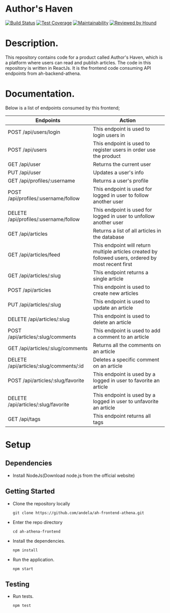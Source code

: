 # Author's Haven

[![Build Status](https://travis-ci.org/andela/ah-frontend-athena.svg?branch=ch-travis-162163222)](https://travis-ci.org/andela/ah-frontend-athena)
[![Test Coverage](https://api.codeclimate.com/v1/badges/d7a486573553270606f1/test_coverage)](https://codeclimate.com/github/andela/ah-frontend-athena/test_coverage)
[![Maintainability](https://api.codeclimate.com/v1/badges/d7a486573553270606f1/maintainability)](https://codeclimate.com/github/andela/ah-frontend-athena/maintainability)
[![Reviewed by Hound](https://img.shields.io/badge/Reviewed_by-Hound-7af442.svg)](https://houndci.com)

# Description.
This repository contains code for a product called Author's Haven, which is a platform where users can read and publish articles.
 The code in this repository is written in ReactJs. It is the frontend code consuming API endpoints from ah-backend-athena.

 # Documentation.
 Below is a list of endpoints consumed by this frontend;

| Endpoints              | Action                                  |
|  -------------------  | --------------------------------------- |
| POST /api/users/login | This endpoint is used to login users in |
| POST /api/users      | This endpoint is used to register users in order use the product |
| GET /api/user      | Returns the current user |
| PUT /api/user      | Updates a user's info  |
| GET /api/profiles/:username | Returns a user's profile  |
| POST /api/profiles/:username/follow  | This endpoint is used for logged in user to follow another user  |
| DELETE /api/profiles/:username/follow  | This endpoint is used for logged in user to unfollow another user |
| GET /api/articles  | Returns a list of all articles in the database |
| GET /api/articles/feed | This endpoint will return multiple articles created by followed users, ordered by most recent first|
| GET /api/articles/:slug | This endpoint returns a single article  |
| POST /api/articles | This endpoint is used to create new articles  |
| PUT /api/articles/:slug  |  This endpoint is used to update an article  |
| DELETE /api/articles/:slug | This endpoint is used to delete an article  |
| POST /api/articles/:slug/comments | This endpoint is used to add a comment to an article |
| GET /api/articles/:slug/comments | Returns all the comments on an article  |
| DELETE /api/articles/:slug/comments/:id | Deletes a specific comment on an article  |
| POST /api/articles/:slug/favorite | This endpoint is used by a logged in user to favorite an article |
| DELETE /api/articles/:slug/favorite | This endpoint is used by a logged in user to unfavorite an article |
| GET /api/tags | This endpoint returns all tags |

 # Setup

 ## Dependencies

 * Install NodeJs(Download node.js from the official website)

 ## Getting Started

 * Clone the repository locally

    `git clone https://github.com/andela/ah-frontend-athena.git`

* Enter the repo directory

    `cd ah-athena-frontend`

* Install the dependencies.

    `npm install`

* Run the application.

    `npm start`

## Testing

* Run tests.

    `npm test`
